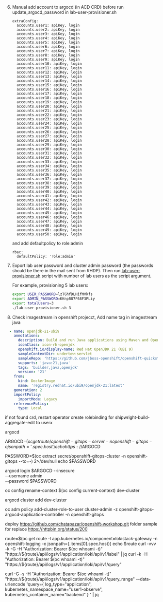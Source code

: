 6. Manual add account to argocd (in ACD CRD) before run update_argocd_password in lab-user-provisioner.sh
   
   ```
   extraConfig:
     accounts.user1: apiKey, login
     accounts.user2: apiKey, login
     accounts.user3: apiKey, login
     accounts.user4: apiKey, login
     accounts.user5: apiKey, login
     accounts.user6: apiKey, login
     accounts.user7: apiKey, login
     accounts.user8: apiKey, login
     accounts.user9: apiKey, login
     accounts.user10: apiKey, login
     accounts.user11: apiKey, login
     accounts.user12: apiKey, login
     accounts.user13: apiKey, login
     accounts.user14: apiKey, login
     accounts.user15: apiKey, login
     accounts.user16: apiKey, login
     accounts.user17: apiKey, login
     accounts.user18: apiKey, login
     accounts.user19: apiKey, login
     accounts.user20: apiKey, login
     accounts.user21: apiKey, login
     accounts.user22: apiKey, login
     accounts.user23: apiKey, login
     accounts.user24: apiKey, login
     accounts.user25: apiKey, login
     accounts.user26: apiKey, login
     accounts.user27: apiKey, login
     accounts.user28: apiKey, login
     accounts.user29: apiKey, login
     accounts.user30: apiKey, login
     accounts.user31: apiKey, login
     accounts.user32: apiKey, login
     accounts.user33: apiKey, login
     accounts.user34: apiKey, login
     accounts.user35: apiKey, login
     accounts.user36: apiKey, login
     accounts.user37: apiKey, login
     accounts.user38: apiKey, login
     accounts.user39: apiKey, login
     accounts.user40: apiKey, login
     accounts.user41: apiKey, login
     accounts.user42: apiKey, login
     accounts.user43: apiKey, login
     accounts.user44: apiKey, login
     accounts.user45: apiKey, login
     accounts.user46: apiKey, login
     accounts.user47: apiKey, login
     accounts.user48: apiKey, login
     accounts.user49: apiKey, login
     accounts.user50: apiKey, login
    ```
   
   and add defaultpolicy to role:admin 

   ```
   rbac:
     defaultPolicy: 'role:admin'
   ```

7. Export lab user password and cluster admin password (the passwords should be there in the mail sent from RHDP). Then run [lab-user-provisioner.sh](scripts/lab-user-provisioner.sh) script with number of lab users as the script argument.

   For example, provisioning 5 lab users:

   ```sh
   export USER_PASSWORD=lzTGhfDLHifMVkfs
   export ADMIN_PASSWORD=KKnpB87F68F3PLiy
   export totalUsers=3
   ./lab-user-provisioner.sh 3
   ```

8. Check imagestream in openshift projecct, Add name tag in imagestream java

  ```yaml
    - name: openjdk-21-ubi9
      annotations:
        description: Build and run Java applications using Maven and OpenJDK 21.
        iconClass: icon-rh-openjdk
        openshift.io/display-name: Red Hat OpenJDK 21 (UBI 9)
        sampleContextDir: undertow-servlet
        sampleRepo: 'https://github.com/jboss-openshift/openshift-quickstarts'
        supports: 'java:21,java'
        tags: 'builder,java,openjdk'
        version: '21'
      from:
        kind: DockerImage
        name: 'registry.redhat.io/ubi9/openjdk-21:latest'
      generation: 2
      importPolicy:
        importMode: Legacy
      referencePolicy:
        type: Local
  ```

if not found crd, restart operator
create rolebinding for shipwright-build-aggregate-edit to userx  



argocd

ARGOCD=$(oc get route/openshift-gitops-server -n openshift-gitops -o jsonpath='{.spec.host}')
echo https://$ARGOCD

PASSWORD=$(oc extract secret/openshift-gitops-cluster -n openshift-gitops --to=-) 2>/dev/null
echo $PASSWORD

argocd login $ARGOCD  --insecure \
--username admin \
--password $PASSWORD

oc config rename-context $(oc config current-context) dev-cluster


argocd cluster add dev-cluster

oc adm policy add-cluster-role-to-user cluster-admin -z openshift-gitops-argocd-application-controller -n openshift-gitops


deploy https://github.com/chatapazar/openshift-workshop.git
folder sample for replace https://httpbin.org/status/200

route=$(oc get route -l app.kubernetes.io/component=lokistack-gateway -n openshift-logging -o jsonpath={.items[0].spec.host})
echo $route
curl -vvv -k -G -H "Authorization: Bearer $(oc whoami -t)" "https://${route}/api/logs/v1/application/loki/api/v1/label" | jq
curl -k -H "Authorization: Bearer $(oc whoami -t)" "https://${route}/api/logs/v1/application/loki/api/v1/query" 

curl -G -s -H "Authorization: Bearer $(oc whoami -t)" "https://${route}/api/logs/v1/application/loki/api/v1/query_range" --data-urlencode 'query={ log_type="application", kubernetes_namespace_name="user1-observe",  kubernetes_container_name="backend" } ' | jq



